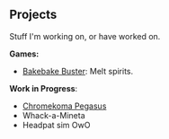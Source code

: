 ## Projects

Stuff I'm working on, or have worked on.

<b>Games:</b>
- <a href="bakebakebuster.html">Bakebake Buster</a>: Melt spirits.

<b>Work in Progress</b>:
- <a href="chromekomapegasus.html">Chromekoma Pegasus</a>
- Whack-a-Mineta
- Headpat sim OwO
